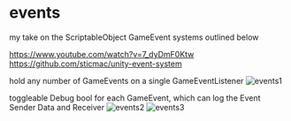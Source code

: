 # events

my take on the ScriptableObject GameEvent systems outlined below

https://www.youtube.com/watch?v=7_dyDmF0Ktw
<br>
https://github.com/sticmac/unity-event-system
<br>

hold any number of GameEvents on a single GameEventListener
![events1](https://user-images.githubusercontent.com/105668314/211218359-3284bd86-23c5-4544-8471-e74db1dae266.png)
<br>

toggleable Debug bool for each GameEvent, which can log the Event Sender Data and Receiver
![events2](https://user-images.githubusercontent.com/105668314/211218360-5ff44a06-e085-41ad-aa17-3833ca8d5855.png)
![events3](https://user-images.githubusercontent.com/105668314/211218361-7c93197d-b8fe-409f-8e56-38f28bdd855f.png)
